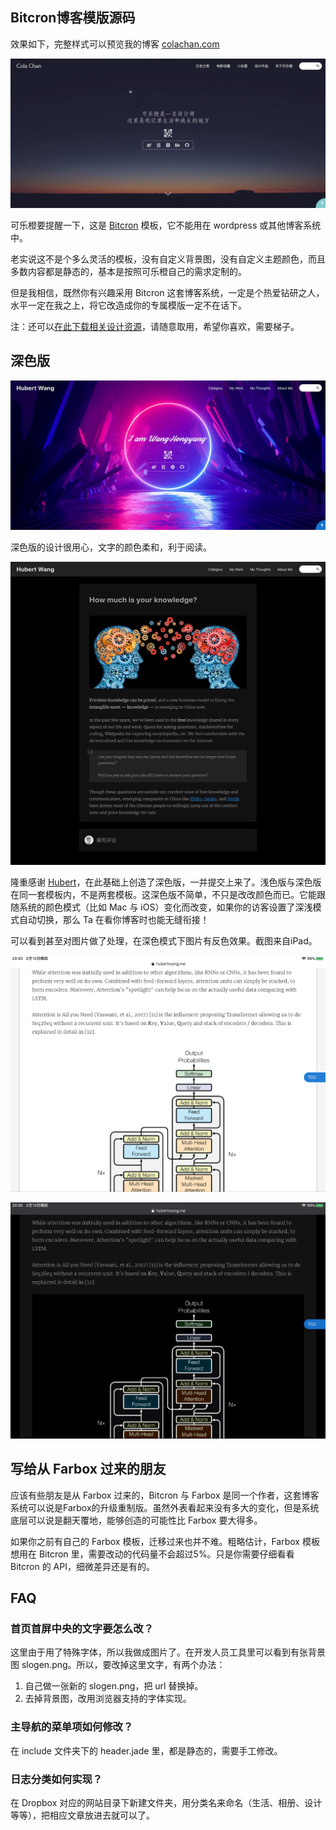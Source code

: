 ## Bitcron博客模版源码

效果如下，完整样式可以预览我的博客 [colachan.com](http://colachan.com/)

![](https://raw.githubusercontent.com/greenzorro/bitcron-colachan/master/preview/light-home.jpg)

可乐橙要提醒一下，这是 [Bitcron](https://bitcron.com/) 模板，它不能用在 wordpress 或其他博客系统中。

老实说这不是个多么灵活的模板，没有自定义背景图，没有自定义主题颜色，而且多数内容都是静态的，基本是按照可乐橙自己的需求定制的。

但是我相信，既然你有兴趣采用 Bitcron 这套博客系统，一定是个热爱钻研之人，水平一定在我之上，将它改造成你的专属模版一定不在话下。

注：还可以[在此下载相关设计资源](https://www.dropbox.com/sh/35zp8ef7t2w4d43/AADSv0YaAHX-74GAG5xUNWIpa?dl=0)，请随意取用，希望你喜欢，需要梯子。

## 深色版

![](https://raw.githubusercontent.com/greenzorro/bitcron-colachan/master/preview/dark-home.jpg)

深色版的设计很用心，文字的颜色柔和，利于阅读。

![](https://raw.githubusercontent.com/greenzorro/bitcron-colachan/master/preview/dark-detail.jpg)

隆重感谢 [Hubert](https://www.hubertwang.me/)，在此基础上创造了深色版，一并提交上来了。浅色版与深色版在同一套模板内，不是两套模板。这深色版不简单，不只是改改颜色而已。它能跟随系统的颜色模式（比如 Mac 与 iOS）变化而改变，如果你的访客设置了深浅模式自动切换，那么 Ta 在看你博客时也能无缝衔接！

可以看到甚至对图片做了处理，在深色模式下图片有反色效果。截图来自iPad。

![](https://raw.githubusercontent.com/greenzorro/bitcron-colachan/master/preview/compare-light.png)

![](https://raw.githubusercontent.com/greenzorro/bitcron-colachan/master/preview/compare-dark.png)

## 写给从 Farbox 过来的朋友

应该有些朋友是从 Farbox 过来的，Bitcron 与 Farbox 是同一个作者，这套博客系统可以说是Farbox的升级重制版。虽然外表看起来没有多大的变化，但是系统底层可以说是翻天覆地，能够创造的可能性比 Farbox 要大得多。

如果你之前有自己的 Farbox 模板，迁移过来也并不难。粗略估计，Farbox 模板想用在 Bitcron 里，需要改动的代码量不会超过5%。只是你需要仔细看看 Bitcron 的 API，细微差异还是有的。

## FAQ

### 首页首屏中央的文字要怎么改？

这里由于用了特殊字体，所以我做成图片了。在开发人员工具里可以看到有张背景图 slogen.png。所以，要改掉这里文字，有两个办法：

1. 自己做一张新的 slogen.png，把 url 替换掉。
2. 去掉背景图，改用浏览器支持的字体实现。

### 主导航的菜单项如何修改？ 

在 include 文件夹下的 header.jade 里，都是静态的，需要手工修改。

### 日志分类如何实现？

在 Dropbox 对应的网站目录下新建文件夹，用分类名来命名（生活、相册、设计等等），把相应文章放进去就可以了。
